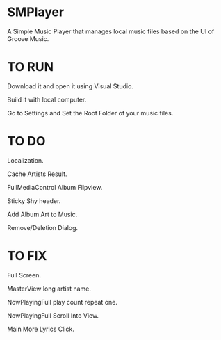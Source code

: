 # SMPlayer
A Simple Music Player that manages local music files based on the UI of Groove Music.

# TO RUN
Download it and open it using Visual Studio.

Build it with local computer.

Go to Settings and Set the Root Folder of your music files.

# TO DO

Localization.

Cache Artists Result.

FullMediaControl Album Flipview.

Sticky Shy header.

Add Album Art to Music.

Remove/Deletion Dialog.

# TO FIX

Full Screen.

MasterView long artist name.

NowPlayingFull play count repeat one.

NowPlayingFull Scroll Into View.

Main More Lyrics Click.